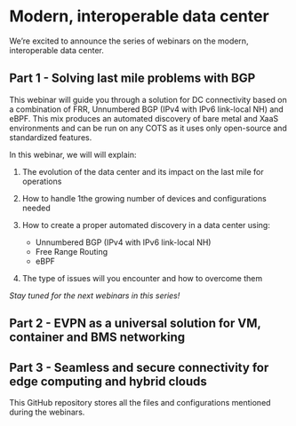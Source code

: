 
# Modern, interoperable data center

We’re excited to announce the series of webinars on the modern, interoperable data center.

## Part 1 - Solving last mile problems with BGP

This webinar will guide you through a solution for DC connectivity based on a combination of FRR, Unnumbered BGP (IPv4 with IPv6 link-local NH) and eBPF. This mix produces an automated discovery of bare metal and XaaS environments and can be run on any COTS as it uses only open-source and standardized features.

In this webinar, we will will explain:

1. The evolution of the data center and its impact on the last mile for operations
2. How to handle 1the growing number of devices and configurations needed
3. How to create a proper automated discovery in a data center using:

    - Unnumbered BGP (IPv4 with IPv6 link-local NH)
    - Free Range Routing
    - eBPF

4. The type of issues will you encounter and how to overcome them

*Stay tuned for the next webinars in this series!*

## Part 2 - EVPN as a universal solution for VM, container and BMS networking

## Part 3 - Seamless and secure connectivity for edge computing and hybrid clouds

This GitHub repository stores all the files and configurations mentioned during the webinars.
